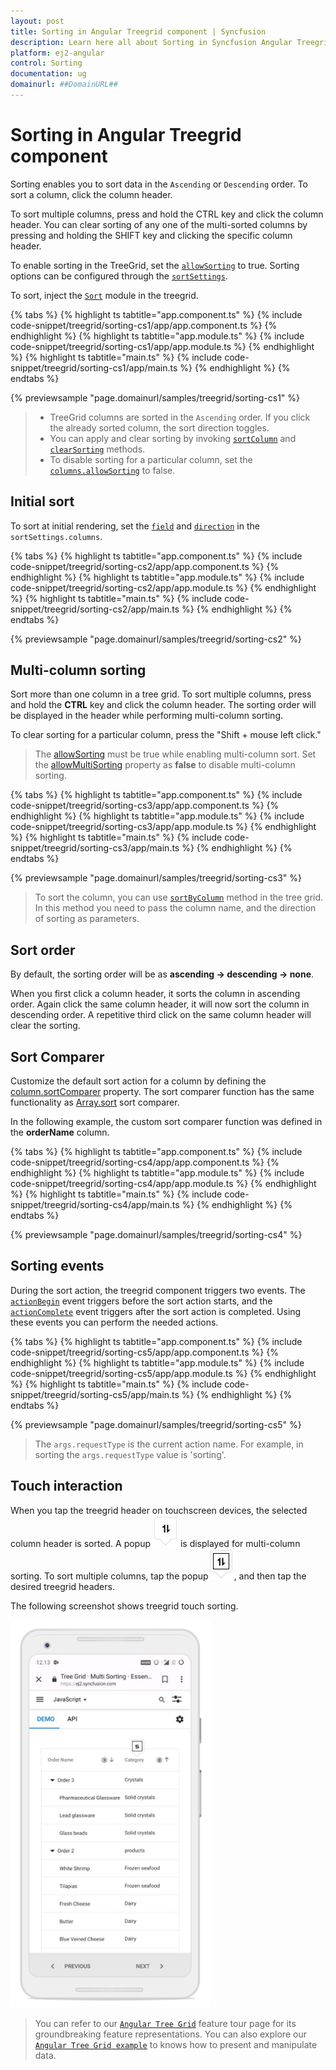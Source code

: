 ```yaml
---
layout: post
title: Sorting in Angular Treegrid component | Syncfusion
description: Learn here all about Sorting in Syncfusion Angular Treegrid component of Syncfusion Essential JS 2 and more.
platform: ej2-angular
control: Sorting 
documentation: ug
domainurl: ##DomainURL##
---
```


# Sorting in Angular Treegrid component

Sorting enables you to sort data in the `Ascending` or `Descending` order.
To sort a column, click the column header.

To sort multiple columns, press and hold the CTRL key and click the column header.  You can clear sorting of any one of the multi-sorted columns by pressing and holding the SHIFT key and clicking the specific column header.

To enable sorting in the TreeGrid, set the [`allowSorting`](https://ej2.syncfusion.com/angular/documentation/api/treegrid/#allowsorting) to true. Sorting options can be configured through the [`sortSettings`](https://ej2.syncfusion.com/angular/documentation/api/treegrid/#sortsettings).

To sort, inject the [`Sort`](https://ej2.syncfusion.com/angular/documentation/api/treegrid/#sortmodule) module in the treegrid.

{% tabs %}
{% highlight ts tabtitle="app.component.ts" %}
{% include code-snippet/treegrid/sorting-cs1/app/app.component.ts %}
{% endhighlight %}
{% highlight ts tabtitle="app.module.ts" %}
{% include code-snippet/treegrid/sorting-cs1/app/app.module.ts %}
{% endhighlight %}
{% highlight ts tabtitle="main.ts" %}
{% include code-snippet/treegrid/sorting-cs1/app/main.ts %}
{% endhighlight %}
{% endtabs %}
  
{% previewsample "page.domainurl/samples/treegrid/sorting-cs1" %}

> * TreeGrid columns are sorted in the `Ascending` order. If you click the already sorted column, the sort direction toggles.
> * You can apply and clear sorting by invoking [`sortColumn`](https://ej2.syncfusion.com/angular/documentation/api/treegrid/#sortcolumn) and
[`clearSorting`](https://ej2.syncfusion.com/angular/documentation/api/treegrid/#clearsorting) methods.
> * To disable sorting for a particular column, set the [`columns.allowSorting`](https://ej2.syncfusion.com/angular/documentation/api/treegrid/column/#allowSorting) to false.

## Initial sort

To sort at initial rendering, set the [`field`](https://ej2.syncfusion.com/angular/documentation/api/treegrid/sortDescriptorModel/#field) and [`direction`](https://ej2.syncfusion.com/angular/documentation/api/treegrid/sortDescriptorModel/#direction) in the `sortSettings.columns`.

{% tabs %}
{% highlight ts tabtitle="app.component.ts" %}
{% include code-snippet/treegrid/sorting-cs2/app/app.component.ts %}
{% endhighlight %}
{% highlight ts tabtitle="app.module.ts" %}
{% include code-snippet/treegrid/sorting-cs2/app/app.module.ts %}
{% endhighlight %}
{% highlight ts tabtitle="main.ts" %}
{% include code-snippet/treegrid/sorting-cs2/app/main.ts %}
{% endhighlight %}
{% endtabs %}
  
{% previewsample "page.domainurl/samples/treegrid/sorting-cs2" %}

## Multi-column sorting

Sort more than one column in a tree grid. To sort multiple columns, press and hold the **CTRL** key and click the column header. The sorting order will be displayed in the header while performing multi-column sorting.

To clear sorting for a particular column, press the "Shift + mouse left click."

> The [allowSorting](https://ej2.syncfusion.com/angular/documentation/api/treegrid/#allowsorting) must be true while enabling multi-column sort.
> Set the [allowMultiSorting](https://ej2.syncfusion.com/angular/documentation/api/treegrid/#allowmultisorting) property as **false** to disable multi-column sorting.

{% tabs %}
{% highlight ts tabtitle="app.component.ts" %}
{% include code-snippet/treegrid/sorting-cs3/app/app.component.ts %}
{% endhighlight %}
{% highlight ts tabtitle="app.module.ts" %}
{% include code-snippet/treegrid/sorting-cs3/app/app.module.ts %}
{% endhighlight %}
{% highlight ts tabtitle="main.ts" %}
{% include code-snippet/treegrid/sorting-cs3/app/main.ts %}
{% endhighlight %}
{% endtabs %}
  
{% previewsample "page.domainurl/samples/treegrid/sorting-cs3" %}

> To sort the column, you can use [`sortByColumn`](https://ej2.syncfusion.com/angular/documentation/api/treegrid/#sortbycolumn) method in the tree grid. In this method you need to pass the column name, and the direction of sorting as parameters.

## Sort order

By default, the sorting order will be as **ascending -> descending -> none**.

When you first click a column header, it sorts the column in ascending order. Again click the same column header, it will now sort the column in descending order. A repetitive third click on the same column header will clear the sorting.

## Sort Comparer

Customize the default sort action for a column by defining the [column.sortComparer](https://ej2.syncfusion.com/angular/documentation/api/treegrid/column/#sortcomparer) property.
The sort comparer function has the same functionality as [Array.sort](https://developer.mozilla.org/en-US/docs/Web/JavaScript/Reference/Global_Objects/Array/sort) sort comparer.

In the following example, the custom sort comparer function was defined in the **orderName** column.

{% tabs %}
{% highlight ts tabtitle="app.component.ts" %}
{% include code-snippet/treegrid/sorting-cs4/app/app.component.ts %}
{% endhighlight %}
{% highlight ts tabtitle="app.module.ts" %}
{% include code-snippet/treegrid/sorting-cs4/app/app.module.ts %}
{% endhighlight %}
{% highlight ts tabtitle="main.ts" %}
{% include code-snippet/treegrid/sorting-cs4/app/main.ts %}
{% endhighlight %}
{% endtabs %}
  
{% previewsample "page.domainurl/samples/treegrid/sorting-cs4" %}

## Sorting events

During the sort action, the treegrid component triggers two events. The [`actionBegin`](https://ej2.syncfusion.com/angular/documentation/api/treegrid/#actionbegin) event triggers before the sort action starts, and the [`actionComplete`](https://ej2.syncfusion.com/angular/documentation/api/treegrid/#actioncomplete) event triggers after the sort action is completed. Using these events you can perform the needed actions.

{% tabs %}
{% highlight ts tabtitle="app.component.ts" %}
{% include code-snippet/treegrid/sorting-cs5/app/app.component.ts %}
{% endhighlight %}
{% highlight ts tabtitle="app.module.ts" %}
{% include code-snippet/treegrid/sorting-cs5/app/app.module.ts %}
{% endhighlight %}
{% highlight ts tabtitle="main.ts" %}
{% include code-snippet/treegrid/sorting-cs5/app/main.ts %}
{% endhighlight %}
{% endtabs %}
  
{% previewsample "page.domainurl/samples/treegrid/sorting-cs5" %}

> The `args.requestType` is the current action name. For example, in sorting the `args.requestType` value is 'sorting'.

<!--  Custom sort comparer

You can customize the default sort action for a column by defining the [`column.sortComparer`](https://ej2.syncfusion.com/angular/documentation/api/treegrid/column/#sortcomparer) property. The sort comparer function has the same functionality like [`Array.sort`](https://developer.mozilla.org/en-US/docs/Web/JavaScript/Reference/Global_Objects/Array/sort) sort comparer.

In the following example, custom sort comparer function was defined in the `Category` column.

{% tabs %}
{% highlight ts tabtitle="app.component.ts" %}
{% include code-snippet/treegrid/sorting-cs6/app/app.component.ts %}
{% endhighlight %}
{% highlight ts tabtitle="app.module.ts" %}
{% include code-snippet/treegrid/sorting-cs6/app/app.module.ts %}
{% endhighlight %}
{% highlight ts tabtitle="main.ts" %}
{% include code-snippet/treegrid/sorting-cs6/app/main.ts %}
{% endhighlight %}
{% endtabs %}
  
{% previewsample "page.domainurl/samples/treegrid/sorting-cs6" %}

> The sort comparer function will work only for the local data. -->

## Touch interaction

When you tap the treegrid header on touchscreen devices, the selected column header is sorted. A popup ![Multi column sorting](images/sorting.jpg) is displayed for multi-column sorting. To sort multiple columns, tap the popup![Multi sorting](images/msorting.jpg), and then tap the desired treegrid headers.

The following screenshot shows treegrid touch sorting.

<!-- markdownlint-disable MD033 -->
<img src="images/touch-sorting.jpg" alt="Touch interaction image" style="width:320px;height: 620px">
<!-- markdownlint-enable MD033 -->

> You can refer to our [`Angular Tree Grid`](https://www.syncfusion.com/angular-ui-components/angular-tree-grid) feature tour page for its groundbreaking feature representations. You can also explore our [`Angular Tree Grid example`](https://ej2.syncfusion.com/angular/demos/#/material/treegrid/treegrid-overview) to knows how to present and manipulate data.